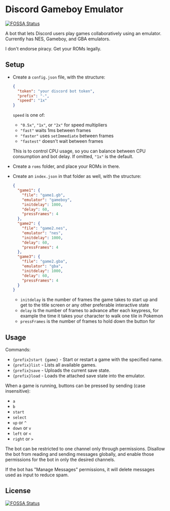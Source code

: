 # Discord Gameboy Emulator
[![FOSSA Status](https://app.fossa.com/api/projects/git%2Bgithub.com%2Fnavaneethkm004%2FDiscord-Gamebuay.svg?type=shield)](https://app.fossa.com/projects/git%2Bgithub.com%2Fnavaneethkm004%2FDiscord-Gamebuay?ref=badge_shield)


A bot that lets Discord users play games collaboratively using an emulator.  
Currently has NES, Gameboy, and GBA emulators.

I don't endorse piracy. Get your ROMs legally.

## Setup

- Create a `config.json` file, with the structure:
  ```json
  {
    "token": "your discord bot token",
    "prefix": "-",
    "speed": "1x"
  }
  ```
  `speed` is one of:
  - `"0.5x"`, `"1x"`, or `"2x"` for speed multipliers
  - `"fast"` waits 1ms between frames
  - `"faster"` uses `setImmediate` between frames
  - `"fastest"` doesn't wait between frames
  
  This is to control CPU usage, so you can balance between CPU consumption and bot delay. If omitted, `"1x"` is the default.
- Create a `roms` folder, and place your ROMs in there.
- Create an `index.json` in that folder as well, with the structure:
  ```json
  {
    "game1": {
      "file": "game1.gb",
      "emulator": "gameboy",
      "initdelay": 1000,
      "delay": 60,
      "pressFrames": 4
    },
    "game2": {
      "file": "game2.nes",
      "emulator": "nes",
      "initdelay": 1000,
      "delay": 60,
      "pressFrames": 4
    },
    "game3": {
      "file": "game2.gba",
      "emulator": "gba",
      "initdelay": 1000,
      "delay": 60,
      "pressFrames": 4
    }
  }
  ```
  - `initdelay` is the number of frames the game takes to start up and get to the title screen or any other preferable interactive state
  - `delay` is the number of frames to advance after each keypress, for example the time it takes your character to walk one tile in Pokemon
  - `pressFrames` is the number of frames to hold down the button for

## Usage

Commands:
- `{prefix}start {game}` - Start or restart a game with the specified name.
- `{prefix}list` - Lists all available games.
- `{prefix}save` - Uploads the current save state.
- `{prefix}load` - Loads the attached save state into the emulator.

When a game is running, buttons can be pressed by sending (case insensitive):
- `a`
- `b`
- `start`
- `select`
- `up` or `^`
- `down` or `v`
- `left` or `<`
- `right` or `>`

The bot can be restricted to one channel only through permissions. Disallow the bot from reading and sending messages globally, and enable those permissions for the bot in only the desired channels.

If the bot has "Manage Messages" permissions, it will delete messages used as input to reduce spam.


## License
[![FOSSA Status](https://app.fossa.com/api/projects/git%2Bgithub.com%2Fnavaneethkm004%2FDiscord-Gamebuay.svg?type=large)](https://app.fossa.com/projects/git%2Bgithub.com%2Fnavaneethkm004%2FDiscord-Gamebuay?ref=badge_large)